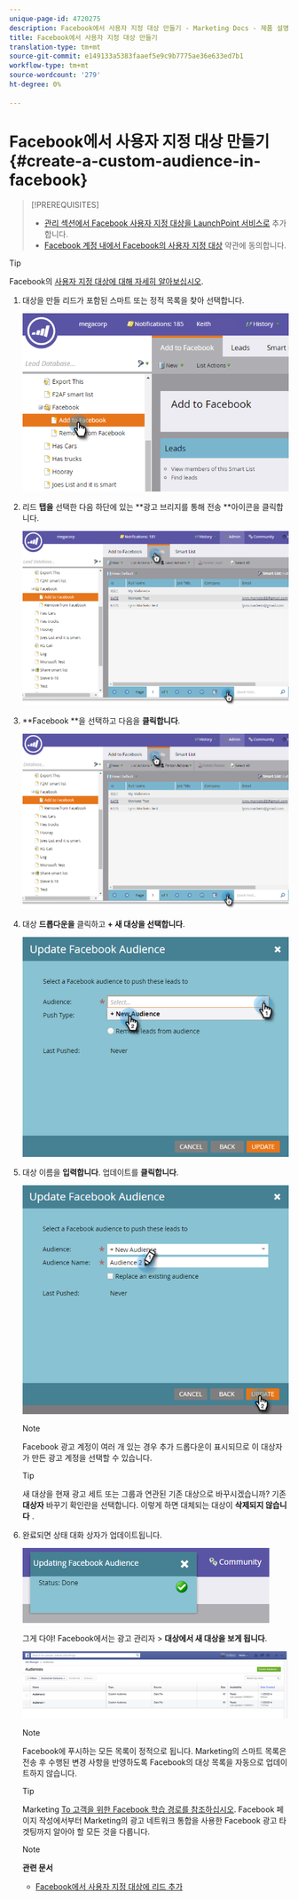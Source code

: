 ```yaml
---
unique-page-id: 4720275
description: Facebook에서 사용자 지정 대상 만들기 - Marketing Docs - 제품 설명서
title: Facebook에서 사용자 지정 대상 만들기
translation-type: tm+mt
source-git-commit: e149133a5383faaef5e9c9b7775ae36e633ed7b1
workflow-type: tm+mt
source-wordcount: '279'
ht-degree: 0%

---
```



# Facebook에서 사용자 지정 대상 만들기 {#create-a-custom-audience-in-facebook}

>[!PREREQUISITES]
>
>* [관리 섹션에서 Facebook 사용자 지정 대상을 LaunchPoint 서비스로](../../../product-docs/demand-generation/ad-network-integrations/add-facebook-custom-audiences-as-a-launchpoint-service.md) 추가합니다.
>* [Facebook 계정 내에서 Facebook의 사용자 지정 대상](https://www.facebook.com/ads/manage/customaudiences/tos.php) 약관에 동의합니다.

>



>[!TIP]
>
>Facebook의 [사용자 지정 대상에 대해 자세히 알아보십시오](https://www.facebook.com/help/341425252616329).

1. 대상을 만들 리드가 포함된 스마트 또는 정적 목록을 찾아 선택합니다.

   ![](assets/1.png)

1. 리드 **탭을** 선택한 다음 하단에 있는 **광고 브리지를 통해 전송 **아이콘을 클릭합니다.

   ![](assets/222.png)

1. **Facebook **을 선택하고 다음을 **클릭합니다**.

   ![](assets/two.png)

1. 대상 **드롭다운을** 클릭하고 **+ 새 대상을 선택합니다**.

   ![](assets/four.png)

1. 대상 이름을 **입력합니다**. 업데이트를 **클릭합니다**.

   ![](assets/five.png)

   >[!NOTE]
   >
   >Facebook 광고 계정이 여러 개 있는 경우 추가 드롭다운이 표시되므로 이 대상자가 만든 광고 계정을 선택할 수 있습니다.

   >[!TIP]
   >
   >새 대상을 현재 광고 세트 또는 그룹과 연관된 기존 대상으로 바꾸시겠습니까? 기존 **대상자** 바꾸기 확인란을 선택합니다. 이렇게 하면 대체되는 대상이 **삭제되지 않습니다** .

1. 완료되면 상태 대화 상자가 업데이트됩니다.

   ![](assets/six.png)

   그게 다야! Facebook에서는 광고 관리자 > **대상에서 새 대상을 보게 됩니다**.

   ![](assets/image2014-12-10-11-3a38-3a32.png)

   >[!NOTE]
   >
   >Facebook에 푸시하는 모든 목록이 정적으로 됩니다. Marketing의 스마트 목록은 전송 후 수행된 변경 사항을 반영하도록 Facebook의 대상 목록을 자동으로 업데이트하지 않습니다.

   >[!TIP]
   >
   >Marketing [To 고객을 위한 Facebook 학습 경로를 참조하십시오](https://facebook.exceedlms.com/student/enrollments/create_enrollment_from_token/BF9TqSaCvM73PP4ScjhCm4fi). Facebook 페이지 작성에서부터 Marketing의 광고 네트워크 통합을 사용한 Facebook 광고 타겟팅까지 알아야 할 모든 것을 다룹니다.

   >[!NOTE]
   >
   >**관련 문서**
   >
   >    
   >    
   >    * [Facebook에서 사용자 지정 대상에 리드 추가](add-leads-to-a-custom-audience-in-facebook.md)


